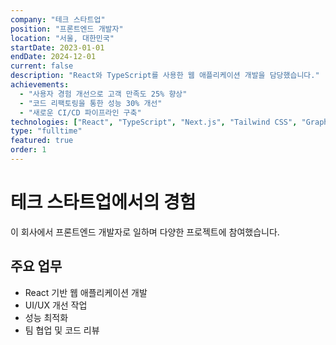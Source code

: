 ```yaml
---
company: "테크 스타트업"
position: "프론트엔드 개발자"
location: "서울, 대한민국"
startDate: 2023-01-01
endDate: 2024-12-01
current: false
description: "React와 TypeScript를 사용한 웹 애플리케이션 개발을 담당했습니다."
achievements:
  - "사용자 경험 개선으로 고객 만족도 25% 향상"
  - "코드 리팩토링을 통한 성능 30% 개선"
  - "새로운 CI/CD 파이프라인 구축"
technologies: ["React", "TypeScript", "Next.js", "Tailwind CSS", "GraphQL"]
type: "fulltime"
featured: true
order: 1
---
```


# 테크 스타트업에서의 경험

이 회사에서 프론트엔드 개발자로 일하며 다양한 프로젝트에 참여했습니다.

## 주요 업무

- React 기반 웹 애플리케이션 개발
- UI/UX 개선 작업
- 성능 최적화
- 팀 협업 및 코드 리뷰 